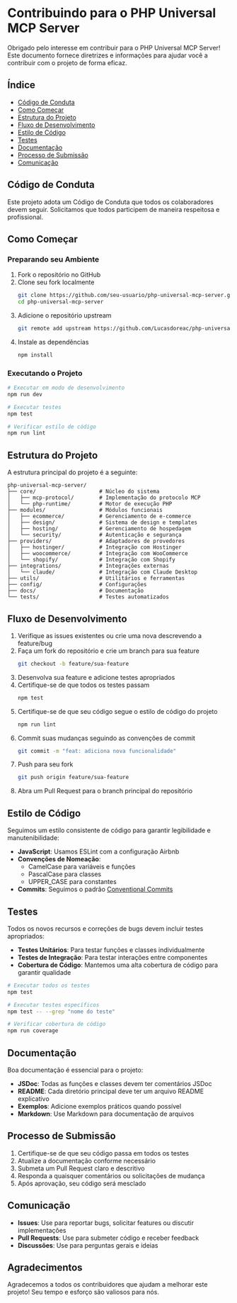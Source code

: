 # Contribuindo para o PHP Universal MCP Server

Obrigado pelo interesse em contribuir para o PHP Universal MCP Server! Este documento fornece diretrizes e informações para ajudar você a contribuir com o projeto de forma eficaz.

## Índice

- [Código de Conduta](#código-de-conduta)
- [Como Começar](#como-começar)
- [Estrutura do Projeto](#estrutura-do-projeto)
- [Fluxo de Desenvolvimento](#fluxo-de-desenvolvimento)
- [Estilo de Código](#estilo-de-código)
- [Testes](#testes)
- [Documentação](#documentação)
- [Processo de Submissão](#processo-de-submissão)
- [Comunicação](#comunicação)

## Código de Conduta

Este projeto adota um Código de Conduta que todos os colaboradores devem seguir. Solicitamos que todos participem de maneira respeitosa e profissional.

## Como Começar

### Preparando seu Ambiente

1. Fork o repositório no GitHub
2. Clone seu fork localmente
   ```bash
   git clone https://github.com/seu-usuario/php-universal-mcp-server.git
   cd php-universal-mcp-server
   ```
3. Adicione o repositório upstream
   ```bash
   git remote add upstream https://github.com/Lucasdoreac/php-universal-mcp-server.git
   ```
4. Instale as dependências
   ```bash
   npm install
   ```

### Executando o Projeto

```bash
# Executar em modo de desenvolvimento
npm run dev

# Executar testes
npm test

# Verificar estilo de código
npm run lint
```

## Estrutura do Projeto

A estrutura principal do projeto é a seguinte:

```
php-universal-mcp-server/
├── core/                    # Núcleo do sistema
│   ├── mcp-protocol/        # Implementação do protocolo MCP
│   └── php-runtime/         # Motor de execução PHP
├── modules/                 # Módulos funcionais
│   ├── ecommerce/           # Gerenciamento de e-commerce
│   ├── design/              # Sistema de design e templates
│   ├── hosting/             # Gerenciamento de hospedagem
│   └── security/            # Autenticação e segurança
├── providers/               # Adaptadores de provedores
│   ├── hostinger/           # Integração com Hostinger
│   ├── woocommerce/         # Integração com WooCommerce
│   └── shopify/             # Integração com Shopify
├── integrations/            # Integrações externas
│   └── claude/              # Integração com Claude Desktop
├── utils/                   # Utilitários e ferramentas
├── config/                  # Configurações
├── docs/                    # Documentação
└── tests/                   # Testes automatizados
```

## Fluxo de Desenvolvimento

1. Verifique as issues existentes ou crie uma nova descrevendo a feature/bug
2. Faça um fork do repositório e crie um branch para sua feature
   ```bash
   git checkout -b feature/sua-feature
   ```
3. Desenvolva sua feature e adicione testes apropriados
4. Certifique-se de que todos os testes passam
   ```bash
   npm test
   ```
5. Certifique-se de que seu código segue o estilo de código do projeto
   ```bash
   npm run lint
   ```
6. Commit suas mudanças seguindo as convenções de commit
   ```bash
   git commit -m "feat: adiciona nova funcionalidade"
   ```
7. Push para seu fork
   ```bash
   git push origin feature/sua-feature
   ```
8. Abra um Pull Request para o branch principal do repositório

## Estilo de Código

Seguimos um estilo consistente de código para garantir legibilidade e manutenibilidade:

- **JavaScript**: Usamos ESLint com a configuração Airbnb
- **Convenções de Nomeação**:
  - CamelCase para variáveis e funções
  - PascalCase para classes
  - UPPER_CASE para constantes
- **Commits**: Seguimos o padrão [Conventional Commits](https://www.conventionalcommits.org/)

## Testes

Todos os novos recursos e correções de bugs devem incluir testes apropriados:

- **Testes Unitários**: Para testar funções e classes individualmente
- **Testes de Integração**: Para testar interações entre componentes
- **Cobertura de Código**: Mantemos uma alta cobertura de código para garantir qualidade

```bash
# Executar todos os testes
npm test

# Executar testes específicos
npm test -- --grep "nome do teste"

# Verificar cobertura de código
npm run coverage
```

## Documentação

Boa documentação é essencial para o projeto:

- **JSDoc**: Todas as funções e classes devem ter comentários JSDoc
- **README**: Cada diretório principal deve ter um arquivo README explicativo
- **Exemplos**: Adicione exemplos práticos quando possível
- **Markdown**: Use Markdown para documentação de arquivos

## Processo de Submissão

1. Certifique-se de que seu código passa em todos os testes
2. Atualize a documentação conforme necessário
3. Submeta um Pull Request claro e descritivo
4. Responda a quaisquer comentários ou solicitações de mudança
5. Após aprovação, seu código será mesclado

## Comunicação

- **Issues**: Use para reportar bugs, solicitar features ou discutir implementações
- **Pull Requests**: Use para submeter código e receber feedback
- **Discussões**: Use para perguntas gerais e ideias

## Agradecimentos

Agradecemos a todos os contribuidores que ajudam a melhorar este projeto! Seu tempo e esforço são valiosos para nós.
